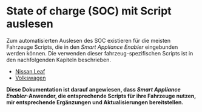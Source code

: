# State of charge (SOC) mit Script auslesen
Zum automatisierten Auslesen des SOC existieren für die meisten Fahrzeuge Scripts, die in den *Smart Appliance Enabler* eingebunden werden können.
Die verwenden dieser fahrzeug-spezifischen Scripts ist in den nachfolgenden Kapiteln beschrieben.

* [Nissan Leaf](NissanLeaf_DE.md)
* [Volkswagen](VW.md)

**Diese Dokumentation ist darauf angewiesen, dass *Smart Appliance Enabler*-Anwender, die entsprechende Scripts für ihre Fahrzeuge nutzen, mir entsprechende Ergänzungen und Aktualisierungen bereitstellen.**
